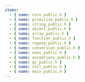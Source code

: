 ```yaml
---
items:
  - { name: core_public.h }
  - { name: primitive_public.h }
  - { name: string_public.h }
  - { name: object_public.h }
  - { name: array_public.h }
  - { name: function_public.h }
  - { name: regexp_public.h }
  - { name: conversion_public.h }
  - { name: exec_public.h }
  - { name: exceptions_public.h }
  - { name: gc_public.h }
  - { name: util_public.h }
  - { name: main_public.h }
---
```

